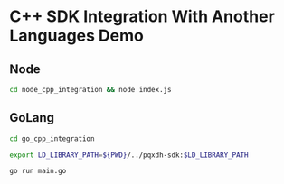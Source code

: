 # C++ SDK Integration With Another Languages Demo 

## Node

```bash
cd node_cpp_integration && node index.js
```

## GoLang

```bash
cd go_cpp_integration
```
```bash
export LD_LIBRARY_PATH=${PWD}/../pqxdh-sdk:$LD_LIBRARY_PATH
```
```bash
go run main.go
```